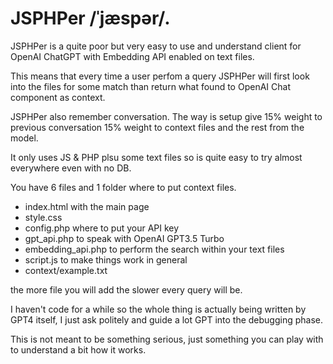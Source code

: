 # JSPHPer /ˈjæspər/.
JSPHPer is a quite poor but very easy to use and understand client for OpenAI ChatGPT with Embedding API enabled on text files. 

This means that every time a user perfom a query JSPHPer will first look into the files for some match than return what found to OpenAI Chat component as context.

JSPHPer also remember conversation. The way is setup give 15% weight to previous conversation 15% weight to context files and the rest from the model.

It only uses JS &amp; PHP plsu some text files so is quite easy to try almost everywhere even with no DB.

You have 6 files and 1 folder where to put context files.

- index.html with the main page
- style.css 
- config.php where to put your API key
- gpt_api.php to speak with OpenAI GPT3.5 Turbo
- embedding_api.php to perform the search within your text files
- script.js to make things work in general
- context/example.txt

the more file you will add the slower every query will be.

I haven't code for a while so the whole thing is actually being written by GPT4 itself, I just ask politely and guide a lot GPT into the debugging phase.

This is not meant to be something serious, just something you can play with to understand a bit how it works.
